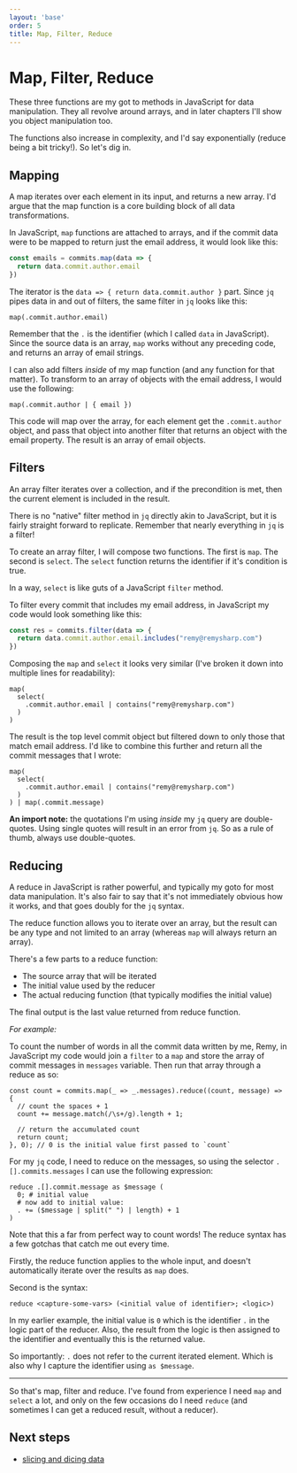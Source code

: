 ```yaml
---
layout: 'base'
order: 5
title: Map, Filter, Reduce
---
```


# Map, Filter, Reduce

These three functions are my got to methods in JavaScript for data manipulation. They all revolve around arrays, and in later chapters I'll show you object manipulation too.

The functions also increase in complexity, and I'd say exponentially (reduce being a bit tricky!). So let's dig in.

## Mapping

A map iterates over each element in its input, and returns a new array. I'd argue that the map function is a core building block of all data transformations.

In JavaScript, `map` functions are attached to arrays, and if the commit data were to be mapped to return just the email address, it would look like this:

```js
const emails = commits.map(data => {
  return data.commit.author.email
})
```

The iterator is the `data => { return data.commit.author }` part. Since `jq` pipes data in and out of filters, the same filter in `jq` looks like this:

```jq{data-source="#commits"}
map(.commit.author.email)
```

Remember that the `.` is the identifier (which I called `data` in JavaScript). Since the source data is an array, `map` works without any preceding code, and returns an array of email strings.

I can also add filters _inside_ of my map function (and any function for that matter). To transform to an array of objects with the email address, I would use the following:

```jq{data-source="#commits"}
map(.commit.author | { email })
```

This code will map over the array, for each element get the `.commit.author` object, and pass that object into another filter that returns an object with the email property. The result is an array of email objects.

## Filters

An array filter iterates over a collection, and if the precondition is met, then the current element is included in the result.

There is no "native" filter method in `jq` directly akin to JavaScript, but it is fairly straight forward to replicate. Remember that nearly everything in `jq` is a filter!

To create an array filter, I will compose two functions. The first is `map`. The second is `select`. The `select` function returns the identifier if it's condition is true.

In a way, `select` is like guts of a JavaScript `filter` method.

To filter every commit that includes my email address, in JavaScript my code would look something like this:

```js
const res = commits.filter(data => {
  return data.commit.author.email.includes("remy@remysharp.com")
})
```

Composing the `map` and `select` it looks very similar (I've broken it down into multiple lines for readability):

```jq{data-source="#commits"}
map(
  select(
    .commit.author.email | contains("remy@remysharp.com")
  )
)
```

The result is the top level commit object but filtered down to only those that match email address. I'd like to combine this further and return all the commit messages that I wrote:

```jq{data-source="#commits"}
map(
  select(
    .commit.author.email | contains("remy@remysharp.com")
  )
) | map(.commit.message)
```

**An import note:** the quotations I'm using _inside_ my `jq` query are double-quotes. Using single quotes will result in an error from `jq`. So as a rule of thumb, always use double-quotes.

## Reducing

A reduce in JavaScript is rather powerful, and typically my goto for most data manipulation. It's also fair to say that it's not immediately obvious how it works, and that goes doubly for the `jq` syntax.

The reduce function allows you to iterate over an array, but the result can be any type and not limited to an array (whereas `map` will always return an array).

There's a few parts to a reduce function:

- The source array that will be iterated
- The initial value used by the reducer
- The actual reducing function (that typically modifies the initial value)

The final output is the last value returned from reduce function.

_For example:_

To count the number of words in all the commit data written by me, Remy, in JavaScript my code would join a `filter` to a `map` and store the array of commit messages in `messages` variable. Then run that array through a reduce as so:

```jq
const count = commits.map(_ => _.messages).reduce((count, message) => {
  // count the spaces + 1
  count += message.match(/\s+/g).length + 1;

  // return the accumulated count
  return count;
}, 0); // 0 is the initial value first passed to `count`
```

For my `jq` code, I need to reduce on the messages, so using the selector `.[].commits.messages` I can use the following expression:

```jq{data-source="#commits"}
reduce .[].commit.message as $message (
  0; # initial value
  # now add to initial value:
  . += ($message | split(" ") | length) + 1
)
```

Note that this a far from perfect way to count words! The reduce syntax has a few gotchas that catch me out every time.

Firstly, the reduce function applies to the whole input, and doesn't automatically iterate over the results as `map` does.

Second is the syntax:

```jq
reduce <capture-some-vars> (<initial value of identifier>; <logic>)
```

In my earlier example, the initial value is `0` which is the identifier `.` in the logic part of the reducer. Also, the result from the logic is then assigned to the identifier and eventually this is the returned value.

So importantly: `.` does not refer to the current iterated element. Which is also why I capture the identifier using `as $message`.

---

So that's map, filter and reduce. I've found from experience I need `map` and `select` a lot, and only on the few occasions do I need `reduce` (and sometimes I can get a reduced result, without a reducer).

## Next steps

- [slicing and dicing data](/slicing)

<script type="json" id="commits">
[
  {
    "sha": "d088cb6e66855bbed04511c15fa12de0f8829237",
    "commit": {
      "author": {
        "name": "Remy Sharp",
        "email": "remy@remysharp.com",
        "date": "2019-05-08T10:12:13Z"
      },
      "message": "chore: update stalebot\n\n[skip ci]"
    },
    "url": "https://api.github.com/repos/remy/nodemon/commits/d088cb6e66855bbed04511c15fa12de0f8829237",
    "author": {
      "login": "remy",
      "id": 13700
    },
    "committer": {
      "login": "web-flow",
      "id": 19864447
    }
  },
  {
    "sha": "20ccb623c4dbdbc9445085ba72ca7ab90f5bffcb",
    "commit": {
      "author": {
        "name": "Emily Marigold Klassen",
        "email": "forivall@gmail.com",
        "date": "2019-04-23T19:49:54Z"
      },
      "message": "feat: add message event\n\nadd event to listen to messages coming from the child's ipc events, partially implementing #1519"
    },
    "url": "https://api.github.com/repos/remy/nodemon/commits/20ccb623c4dbdbc9445085ba72ca7ab90f5bffcb",
    "author": {
      "login": "forivall",
      "id": 760204
    },
    "committer": {
      "login": "remy",
      "id": 13700
    }
  },
  {
    "sha": "886527f1f0a9249e1a044fd652b7519d1c0dc50e",
    "commit": {
      "author": {
        "name": "Emily Marigold Klassen",
        "email": "forivall@gmail.com",
        "date": "2019-04-23T19:38:28Z"
      },
      "message": "fix: disable fork only if string starts with dash\n\nfixes #1554"
    },
    "url": "https://api.github.com/repos/remy/nodemon/commits/886527f1f0a9249e1a044fd652b7519d1c0dc50e",
    "author": {
      "login": "forivall",
      "id": 760204
    },
    "committer": {
      "login": "remy",
      "id": 13700
    }
  },
  {
    "sha": "d088cb6e66855bbed04511c15aa12de0f8829237",
    "commit": {
      "author": {
        "name": "Remy Sharp",
        "email": "remy@remysharp.com",
        "date": "2019-05-08T13:12:13Z"
      },
      "message": "fix: added more things\n\nfixes lack of things"
    },
    "url": "https://api.github.com/repos/remy/nodemon/commits/d088cb6e66855bbed04511c15aa12de0f8829237",
    "author": {
      "login": "remy",
      "id": 13700
    }
  },
  {
    "sha": "64b474e9f3c24cd4c1f360a73da3d675559b3b3e",
    "commit": {
      "author": {
        "name": "Leonardo Dino",
        "email": "leonardodino@users.noreply.github.com",
        "date": "2019-05-01T07:04:44Z"
      },
      "message": "feat: add TypeScript to default execPath (#1552)\n\n`ts-node` is the standard for running typescript node programs on development mode.\r\n\r\nAdding this line will enable everyone with a `tsconfig.json` to have a full-refresh server watching experience. (:"
    },
    "url": "https://api.github.com/repos/remy/nodemon/commits/64b474e9f3c24cd4c1f360a73da3d675559b3b3e",
    "author": {
      "login": "leonardodino",
      "id": 8649362
    },
    "committer": {
      "login": "remy",
      "id": 13700
    }
  },
  {
    "sha": "2973afbd26e2c9a9f9676fed8ab63999022ea7ca",
    "commit": {
      "author": {
        "name": "Emily Marigold Klassen",
        "email": "forivall@gmail.com",
        "date": "2019-05-01T07:04:25Z"
      },
      "message": "fix: Quote zero-length strings in arguments (#1551)\n\nIf a zero-length string is passed, it does not get properly quoted, and then it is not properly passed to the child process"
    },
    "url": "https://api.github.com/repos/remy/nodemon/commits/2973afbd26e2c9a9f9676fed8ab63999022ea7ca",
    "author": {
      "login": "forivall",
      "id": 760204
    },
    "committer": {
      "login": "remy",
      "id": 13700
    }
  }
]
</script>
